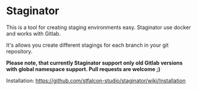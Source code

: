 # Staginator

This is a tool for creating staging environments easy. Staginator use docker and works with Gitlab. 

It's allows you create different stagings for each branch in your git repository.


**Please note, that currently Staginator support only old Gitlab versions with global namespace support. Pull requests are welcome ;)**

Installation: https://github.com/stfalcon-studio/staginator/wiki/Installation
